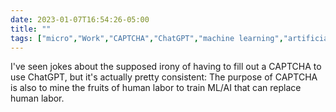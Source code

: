 ---date: 2023-01-07T16:54:26-05:00title: ""tags: ["micro","Work","CAPTCHA","ChatGPT","machine learning","artificial intelligence","digital labor"]---I've seen jokes about the supposed irony of having to fill out a CAPTCHA to use ChatGPT, but it's actually pretty consistent: The purpose of CAPTCHA is also to mine the fruits of human labor to train ML/AI that can replace human labor.